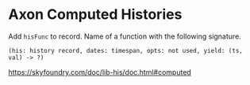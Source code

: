 # Axon Computed Histories

Add `hisFunc` to record. Name of a function with the following
signature.

```
(his: history record, dates: timespan, opts: not used, yield: (ts, val) -> ?)
```

https://skyfoundry.com/doc/lib-his/doc.html#computed

